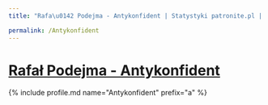 ```yaml
---
title: "Rafa\u0142 Podejma - Antykonfident | Statystyki patronite.pl | Patromierz"

permalink: /Antykonfident
---
```


# [Rafał Podejma - Antykonfident](https://patronite.pl/Antykonfident)

{% include profile.md name="Antykonfident" prefix="a" %}
